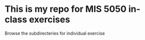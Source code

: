 # This is my repo for MIS 5050 in-class exercises

Browse the subdirecteries for individual exercise

